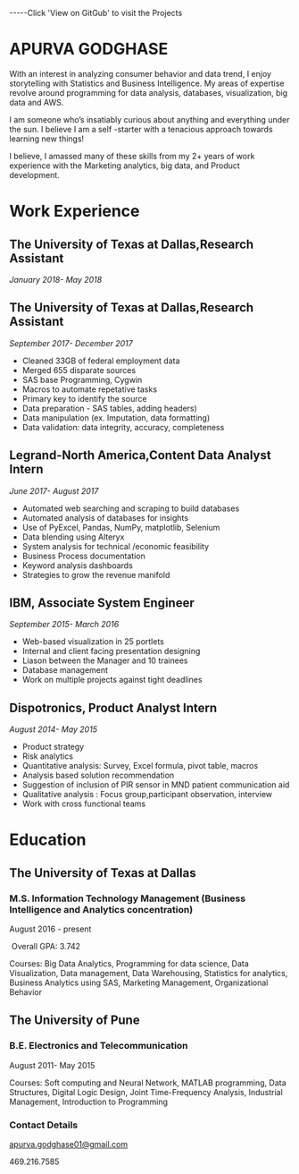 -----Click 'View on GitGub' to visit the Projects                                                     
# APURVA GODGHASE

With an interest in analyzing consumer behavior and data trend, I enjoy storytelling with Statistics and Business Intelligence. My areas of expertise revolve around programming for data analysis, databases, visualization, big data and AWS.

I am someone who’s insatiably curious about anything and everything under the sun. I believe I am a self -starter with a tenacious approach towards learning new things! 

I believe, I amassed many of these skills from my 2+ years of work experience with the Marketing analytics, big data, and Product development.

# Work Experience

## The University of Texas at Dallas,Research Assistant
_January 2018- May 2018_

## The University of Texas at Dallas,Research Assistant
_September 2017- December 2017_

- Cleaned 33GB of federal employment data
- Merged 655 disparate sources
- SAS base Programming, Cygwin
- Macros to automate repetative tasks
- Primary key to identify the source
- Data preparation - SAS tables,  adding headers)   
- Data manipulation (ex. Imputation, data formatting) 
- Data validation: data integrity, accuracy, completeness

## Legrand-North America,Content Data Analyst Intern
_June 2017- August 2017_

- Automated web searching and scraping to build databases
- Automated analysis of databases for insights
- Use of PyExcel, Pandas, NumPy, matplotlib, Selenium
- Data blending using Alteryx 
- System analysis for technical /economic feasibility 
- Business Process documentation
- Keyword analysis dashboards
- Strategies to grow the revenue manifold

## IBM, Associate System Engineer
_September 2015- March 2016_

- Web-based visualization in 25 portlets
- Internal and client facing presentation designing
- Liason between the Manager and 10 trainees 
- Database management 
- Work on multiple projects against tight deadlines

## Dispotronics, Product Analyst Intern
_August 2014- May 2015_

- Product strategy
- Risk analytics
- Quantitative analysis: Survey, Excel formula, pivot table, macros
- Analysis based solution recommendation
- Suggestion of inclusion of PIR sensor in MND patient communication aid 
- Qualitative analysis : Focus group,participant observation, interview
- Work with cross functional teams

# Education
## The University of Texas at Dallas
### M.S. Information Technology Management (Business Intelligence and Analytics concentration)
August 2016 - present

​ Overall GPA:  3.742

Courses: Big Data Analytics, Programming for data science, Data Visualization, Data management, Data Warehousing, Statistics for analytics, Business Analytics using SAS, Marketing Management, Organizational Behavior

## The University of Pune
### B.E. Electronics and Telecommunication 
August 2011- May 2015

Courses:  Soft computing and Neural Network, MATLAB programming, Data Structures, Digital Logic Design,  Joint Time-Frequency Analysis, Industrial Management, Introduction to Programming

 ### Contact Details

apurva.godghase01@gmail.com

469.216.7585
